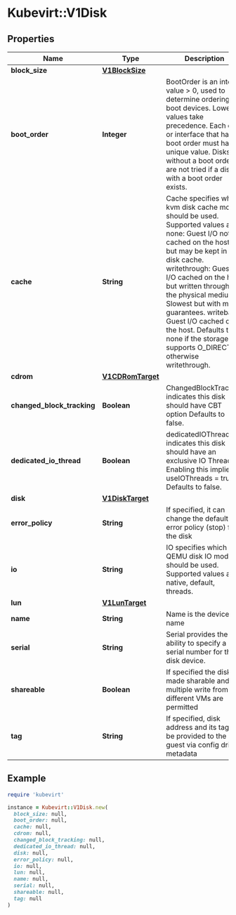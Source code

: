 # Kubevirt::V1Disk

## Properties

| Name | Type | Description | Notes |
| ---- | ---- | ----------- | ----- |
| **block_size** | [**V1BlockSize**](V1BlockSize.md) |  | [optional] |
| **boot_order** | **Integer** | BootOrder is an integer value &gt; 0, used to determine ordering of boot devices. Lower values take precedence. Each disk or interface that has a boot order must have a unique value. Disks without a boot order are not tried if a disk with a boot order exists. | [optional] |
| **cache** | **String** | Cache specifies which kvm disk cache mode should be used. Supported values are: none: Guest I/O not cached on the host, but may be kept in a disk cache. writethrough: Guest I/O cached on the host but written through to the physical medium. Slowest but with most guarantees. writeback: Guest I/O cached on the host. Defaults to none if the storage supports O_DIRECT, otherwise writethrough. | [optional] |
| **cdrom** | [**V1CDRomTarget**](V1CDRomTarget.md) |  | [optional] |
| **changed_block_tracking** | **Boolean** | ChangedBlockTracking indicates this disk should have CBT option Defaults to false. | [optional] |
| **dedicated_io_thread** | **Boolean** | dedicatedIOThread indicates this disk should have an exclusive IO Thread. Enabling this implies useIOThreads &#x3D; true. Defaults to false. | [optional] |
| **disk** | [**V1DiskTarget**](V1DiskTarget.md) |  | [optional] |
| **error_policy** | **String** | If specified, it can change the default error policy (stop) for the disk | [optional] |
| **io** | **String** | IO specifies which QEMU disk IO mode should be used. Supported values are: native, default, threads. | [optional] |
| **lun** | [**V1LunTarget**](V1LunTarget.md) |  | [optional] |
| **name** | **String** | Name is the device name | [default to &#39;&#39;] |
| **serial** | **String** | Serial provides the ability to specify a serial number for the disk device. | [optional] |
| **shareable** | **Boolean** | If specified the disk is made sharable and multiple write from different VMs are permitted | [optional] |
| **tag** | **String** | If specified, disk address and its tag will be provided to the guest via config drive metadata | [optional] |

## Example

```ruby
require 'kubevirt'

instance = Kubevirt::V1Disk.new(
  block_size: null,
  boot_order: null,
  cache: null,
  cdrom: null,
  changed_block_tracking: null,
  dedicated_io_thread: null,
  disk: null,
  error_policy: null,
  io: null,
  lun: null,
  name: null,
  serial: null,
  shareable: null,
  tag: null
)
```

